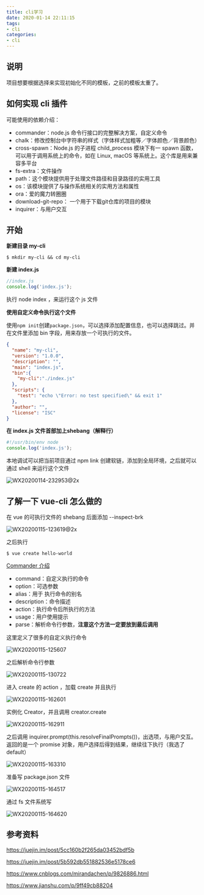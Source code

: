 ```yaml
---
title: cli学习
date: 2020-01-14 22:11:15
tags: 
- cli
categories: 
- cli
---
```


## 说明

项目想要根据选择来实现初始化不同的模板，之前的模板太重了。



## 如何实现 cli 插件

可能使用的依赖介绍：

- commander：node.js 命令行接口的完整解决方案，自定义命令
- chalk：修改控制台中字符串的样式（字体样式加粗等／字体颜色／背景颜色）
- cross-spawn：Node.js 的子进程 child_process 模块下有一 spawn 函数，可以用于调用系统上的命令，如在 Linux, macOS 等系统上。这个库是用来兼容多平台
- fs-extra：文件操作
- path：这个模块提供用于处理文件路径和目录路径的实用工具
- os：该模块提供了与操作系统相关的实用方法和属性
- ora：爱的魔力转圈圈
- download-git-repo： 一个用于下载git仓库的项目的模块
- inquirer：与用户交互



## 开始

**新建目录 my-cli** 

```shell
$ mkdir my-cli && cd my-cli
```



**新建 index.js**

```javascript
//index.js
console.log('index.js');
```

执行 node index ，来运行这个 js 文件



**使用自定义命令执行这个文件**

使用`npm init`创建`package.json`，可以选择添加配置信息，也可以选择跳过。并在文件里添加 bin 字段，用来存放一个可执行的文件。

```json
{
  "name": "my-cli",
  "version": "1.0.0",
  "description": "",
  "main": "index.js",
  "bin":{
    "my-cli":"./index.js"
  },
  "scripts": {
    "test": "echo \"Error: no test specified\" && exit 1"
  },
  "author": "",
  "license": "ISC"
}
```



**在 index.js 文件首部加上shebang（解释行）**

```javascript
#!/usr/bin/env node
console.log('index.js');
```

本地调试可以把当前项目通过 npm link 创建软链，添加到全局环境，之后就可以通过 shell 来运行这个文件

![WX20200114-232953@2x](http://114.55.30.96/WX20200114-232953@2x.png)



## 了解一下 vue-cli 怎么做的

在 vue 的可执行文件的 shebang 后面添加 --inspect-brk

![WX20200115-123619@2x](http://114.55.30.96/WX20200115-123619@2x.png)

之后执行

```shell
$ vue create hello-world
```



[Commander 介绍](https://www.cnblogs.com/mirandachen/p/9826886.html)

- command：自定义执行的命令
- option：可选参数
- alias：用于 执行命令的别名
- description：命令描述
- action：执行命令后所执行的方法
- usage：用户使用提示
- parse：解析命令行参数，**注意这个方法一定要放到最后调用**



这里定义了很多的自定义执行命令

![WX20200115-125607](http://114.55.30.96/WX20200115-125607.png)



之后解析命令行参数

![WX20200115-130722](http://114.55.30.96/WX20200115-130722.png)



进入 create 的 action ，加载 create 并且执行

![WX20200115-162601](http://114.55.30.96/WX20200115-162601.png)



实例化 Creator，并且调用 creator.create

![WX20200115-162911](http://114.55.30.96/WX20200115-162911.png)



之后调用 inquirer.prompt(this.resolveFinalPrompts())，出选项，与用户交互。返回的是一个 promise 对象，用户选择后得到结果，继续往下执行（我选了 default）

![WX20200115-163310](http://114.55.30.96/WX20200115-163310.png)



准备写 package.json 文件

![WX20200115-164517](http://114.55.30.96/WX20200115-164517.png)



通过 fs 文件系统写

![WX20200115-164620](http://114.55.30.96/WX20200115-164620.png)









## 参考资料

https://juejin.im/post/5cc160b2f265da03452bdf5b

https://juejin.im/post/5b592db551882536e5178ce6

https://www.cnblogs.com/mirandachen/p/9826886.html

https://www.jianshu.com/p/9ff49cb88204